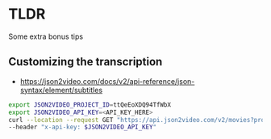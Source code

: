 # TLDR

Some extra bonus tips

## Customizing the transcription

- https://json2video.com/docs/v2/api-reference/json-syntax/element/subtitles

```sh
export JSON2VIDEO_PROJECT_ID=ttQeEoXDQ94TfWbX
export JSON2VIDEO_API_KEY=<API_KEY_HERE>
curl --location --request GET "https://api.json2video.com/v2/movies?project=$JSON2VIDEO_PROJECT_ID" \
--header "x-api-key: $JSON2VIDEO_API_KEY"
```
